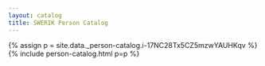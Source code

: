 ```yaml
---
layout: catalog
title: SWERIK Person Catalog
---
```

{% assign p = site.data._person-catalog.i-17NC28Tx5CZ5mzwYAUHKqv %}
{% include person-catalog.html p=p %}

